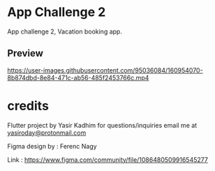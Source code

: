 # App Challenge 2

App challenge 2, Vacation booking app.

## Preview

https://user-images.githubusercontent.com/95036084/160954070-8b874dbd-8e84-471c-ab56-485f2453766c.mp4

# credits

Flutter project by Yasir Kadhim for questions/inquiries email me at yasiroday@protonmail.com

Figma design by : Ferenc Nagy

Link : https://www.figma.com/community/file/1086480509916545277
